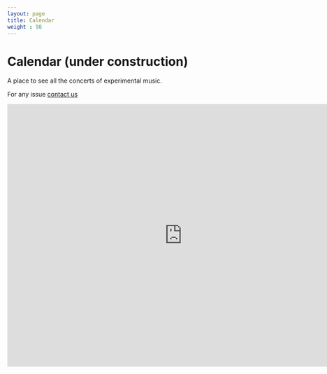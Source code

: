 ```yaml
---
layout: page
title: Calendar
weight : 98
---
```


# Calendar (under construction)
A place to see all the concerts of experimental music. 

For any issue [contact us](https://experimentalsoundingfinland.github.io/contact.html)

<iframe src="https://calendar.google.com/calendar/embed?src=experimentalsoundingfinland%40gmail.com&ctz=Europe%2FHelsinki" 
  style="border: 0" 
  width="800" height="600" 
  mode="AGENDA"
  frameborder="0" scrolling="no"></iframe>
